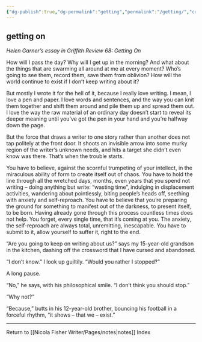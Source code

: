 ```yaml
---
{"dg-publish":true,"dg-permalink":"getting","permalink":"/getting/","created":"","updated":""}
---
```



## getting on

*Helen Garner’s essay in Griffith Review 68: Getting On*

How will I pass the day? Why will I get up in the morning? And what about the things that are swarming all around at me at every moment? Who’s going to see them, record them, save them from oblivion? How will the world continue to exist if I don’t keep writing about it?

But mostly I wrote it for the hell of it, because I really love writing. I mean, I love a pen and paper. I love words and sentences, and the way you can knit them together and shift them around and pile them up and spread them out. I love the way the raw material of an ordinary day doesn’t start to reveal its deeper meaning until you’ve got the pen in your hand and you’re halfway down the page.

But the force that draws a writer to one story rather than another does not tap politely at the front door. It shoots an invisible arrow into some murky region of the writer’s unknown needs, and hits a target she didn’t even know was there. That’s when the trouble starts.

You have to believe, against the scornful trumpeting of your intellect, in the miraculous ability of form to create itself out of chaos. You have to hold the line through all the wretched days, months, even years that you spend not writing – doing anything but write: “wasting time”, indulging in displacement activities, wandering about pointlessly, biting people’s heads off, seething with anxiety and self-reproach. You have to believe that you’re preparing the ground for something to manifest out of the darkness, to present itself, to be born. Having already gone through this process countless times does not help. You forget, every single time, that it’s coming at you. The anxiety, the self-reproach are always total, unremitting, inescapable. You have to submit to it, allow yourself to suffer it, right to the end.

“Are you going to keep on writing about us?” says my 15-year-old grandson in the kitchen, dashing off the crossword that I have cursed and abandoned.

“I don’t know.” I look up guiltily. “Would you rather I stopped?”

A long pause.

“No,” he says, with his philosophical smile. “I don’t think you should stop.”

“Why not?”

“Because,” butts in his 12-year-old brother, bouncing his football in a forceful rhythm, “it shows – that we – exist.”

---

Return to [[Nicola Fisher Writer/Pages/notes\|notes]] Index